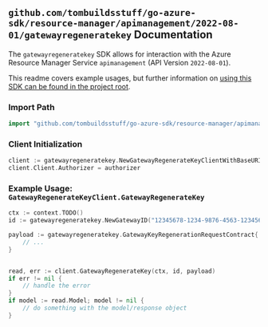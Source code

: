 
## `github.com/tombuildsstuff/go-azure-sdk/resource-manager/apimanagement/2022-08-01/gatewayregeneratekey` Documentation

The `gatewayregeneratekey` SDK allows for interaction with the Azure Resource Manager Service `apimanagement` (API Version `2022-08-01`).

This readme covers example usages, but further information on [using this SDK can be found in the project root](https://github.com/tombuildsstuff/go-azure-sdk/tree/main/docs).

### Import Path

```go
import "github.com/tombuildsstuff/go-azure-sdk/resource-manager/apimanagement/2022-08-01/gatewayregeneratekey"
```


### Client Initialization

```go
client := gatewayregeneratekey.NewGatewayRegenerateKeyClientWithBaseURI("https://management.azure.com")
client.Client.Authorizer = authorizer
```


### Example Usage: `GatewayRegenerateKeyClient.GatewayRegenerateKey`

```go
ctx := context.TODO()
id := gatewayregeneratekey.NewGatewayID("12345678-1234-9876-4563-123456789012", "example-resource-group", "serviceValue", "gatewayIdValue")

payload := gatewayregeneratekey.GatewayKeyRegenerationRequestContract{
	// ...
}


read, err := client.GatewayRegenerateKey(ctx, id, payload)
if err != nil {
	// handle the error
}
if model := read.Model; model != nil {
	// do something with the model/response object
}
```
